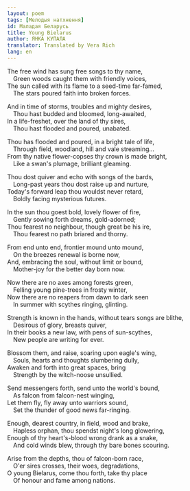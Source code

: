 ```yaml
---
layout: poem
tags: [Мелодыя натхнення]
id: Маладая Беларусь
title: Young Bielarus
author: ЯНКА КУПАЛА
translator: Translated by Vera Rich
lang: en
---
```


The free wind has sung free songs to thy name,  
 Green woods caught them with friendly voices,  
The sun called with its flame to a seed-time far-famed,  
 The stars poured faith into broken forces.

And in time of storms, troubles and mighty desires,  
 Thou hast budded and bloomed, long-awaited,  
In a life-freshet, over the land of thy sires,  
 Thou hast flooded and poured, unabated.

Thou has flooded and poured, in a bright tale of life,  
 Through field, woodland, hill and vale streaming...  
From thy native flower-copses thy crown is made bright,  
 Like a swan's plumage, brilliant gleaming.

Thou dost quiver and echo with songs of the bards,  
 Long-past years thou dost raise up and nurture,  
Today's forward leap thou wouldst never retard,  
 Boldly facing mysterious futures.

In the sun thou goest bold, lovely flower of fire,  
 Gently sowing forth dreams, gold-adorned;  
Thou fearest no neighbour, though great be his ire,  
 Thou fearest no path briared and thorny.

From end unto end, frontier mound unto mound,  
 On the breezes renewal is borne now,  
And, embracing the soul, without limit or bound,  
 Mother-joy for the better day born now.

Now there are no axes among forests green,  
 Felling young pine-trees in frosty winter,  
Now there are no reapers from dawn to dark seen  
 In summer with scythes ringing, glinting.

Strength is known in the hands, without tears songs are blithe,  
 Desirous of glory, breasts quiver,  
In their books a new law, with pens of sun-scythes,  
 New people are writing for ever.

Blossom them, and raise, soaring upon eagle's wing,  
 Souls, hearts and thoughts slumbering dully,  
Awaken and forth into great spaces, bring  
 Strength by the witch-noose unsullied.

Send messengers forth, send unto the world's bound,  
 As falcon from falcon-nest winging,  
Let them fly, fly away unto warriors sound,  
 Set the thunder of good news far-ringing.

Enough, dearest country, in field, wood and brake,  
 Hapless orphan, thou spendst night's long glowering,  
Enough of thy heart's-blood wrong drank as a snake,  
 And cold winds blew, through thy bare bones scouring.

Arise from the depths, thou of falcon-born race,  
 O'er sires crosses, their woes, degradations,  
O young Bielarus, come thou forth, take thy place  
 Of honour and fame among nations.